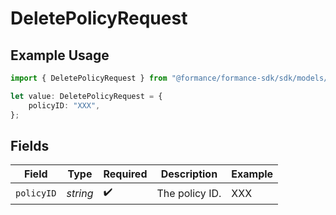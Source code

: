 # DeletePolicyRequest

## Example Usage

```typescript
import { DeletePolicyRequest } from "@formance/formance-sdk/sdk/models/operations";

let value: DeletePolicyRequest = {
    policyID: "XXX",
};
```

## Fields

| Field              | Type               | Required           | Description        | Example            |
| ------------------ | ------------------ | ------------------ | ------------------ | ------------------ |
| `policyID`         | *string*           | :heavy_check_mark: | The policy ID.     | XXX                |